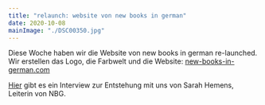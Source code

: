 ```yaml
---
title: "relaunch: website von new books in german"
date: 2020-10-08
mainImage: "./DSC00350.jpg"
---
```


Diese Woche haben wir die Website von new books in german re-launched. Wir erstellen das Logo, die Farbwelt und die Website: [new-books-in-german.com](https://www.new-books-in-german.com)

[Hier](https://www.new-books-in-german.com/unpacking-our-new-home-the-story-of-our-logo-and-website/) gibt es ein Interview zur Entstehung mit uns von Sarah Hemens, Leiterin von NBG.
